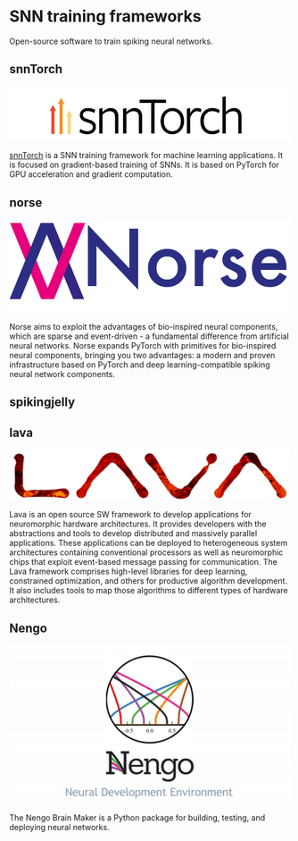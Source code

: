 # SNN training frameworks

Open-source software to train spiking neural networks.

## snnTorch

![snntorch-image](../images/snntorch.png)

[snnTorch](https://github.com/jeshraghian/snntorch) is a SNN training framework for machine learning applications. It is focused on gradient-based training of SNNs. 
It is based on PyTorch for GPU acceleration and gradient computation. 

## norse

![norse-image](../images/norse.png)

Norse aims to exploit the advantages of bio-inspired neural components, which are sparse and event-driven - a fundamental difference from artificial neural networks. Norse expands PyTorch with primitives for bio-inspired neural components, bringing you two advantages: a modern and proven infrastructure based on PyTorch and deep learning-compatible spiking neural network components.

## spikingjelly 


## lava

![lava-image](../images/lava.png)

Lava is an open source SW framework to develop applications for neuromorphic hardware architectures. It provides developers with the abstractions and tools to develop distributed and massively parallel applications. These applications can be deployed to heterogeneous system architectures containing conventional processors as well as neuromorphic chips that exploit event-based message passing for communication. The Lava framework comprises high-level libraries for deep learning, constrained optimization, and others for productive algorithm development. It also includes tools to map those algorithms to different types of hardware architectures.

## Nengo

![nengo-image](../images/nengo.jpg)

The Nengo Brain Maker is a Python package for building, testing, and deploying neural networks.


